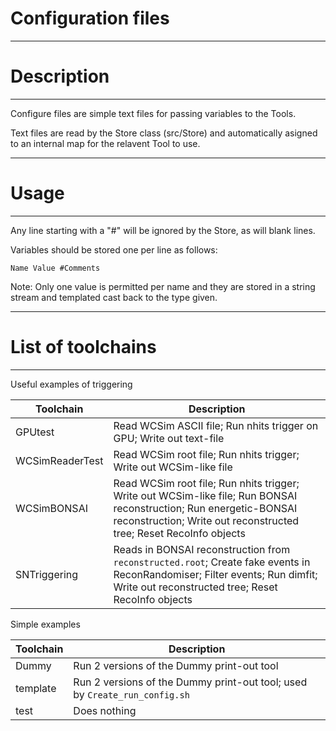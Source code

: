 # Configuration files

***********************
# Description
**********************

Configure files are simple text files for passing variables to the Tools.

Text files are read by the Store class (src/Store) and automatically asigned to an internal map for the relavent Tool to use.


************************
# Usage
************************

Any line starting with a "#" will be ignored by the Store, as will blank lines.

Variables should be stored one per line as follows:


`Name Value #Comments`


Note: Only one value is permitted per name and they are stored in a string stream and templated cast back to the type given.

*******************
# List of toolchains
******************

Useful examples of triggering

| Toolchain       | Description |
| ----            | -----       |
| GPUtest         | Read WCSim ASCII file; Run nhits trigger on GPU; Write out text-file |
| WCSimReaderTest | Read WCSim root file; Run nhits trigger; Write out WCSim-like file |
| WCSimBONSAI     | Read WCSim root file; Run nhits trigger; Write out WCSim-like file; Run BONSAI reconstruction; Run energetic-BONSAI reconstruction; Write out reconstructed tree; Reset RecoInfo objects |
| SNTriggering    | Reads in BONSAI reconstruction from `reconstructed.root`; Create fake events in ReconRandomiser; Filter events; Run dimfit; Write out reconstructed tree; Reset RecoInfo objects |

Simple examples

| Toolchain       | Description |
| ----            | -----       |
| Dummy           | Run 2 versions of the Dummy print-out tool |
| template        | Run 2 versions of the Dummy print-out tool; used by `Create_run_config.sh`
| test            | Does nothing |
